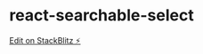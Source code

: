# react-searchable-select

[Edit on StackBlitz ⚡️](https://stackblitz.com/edit/react-searchable-select)